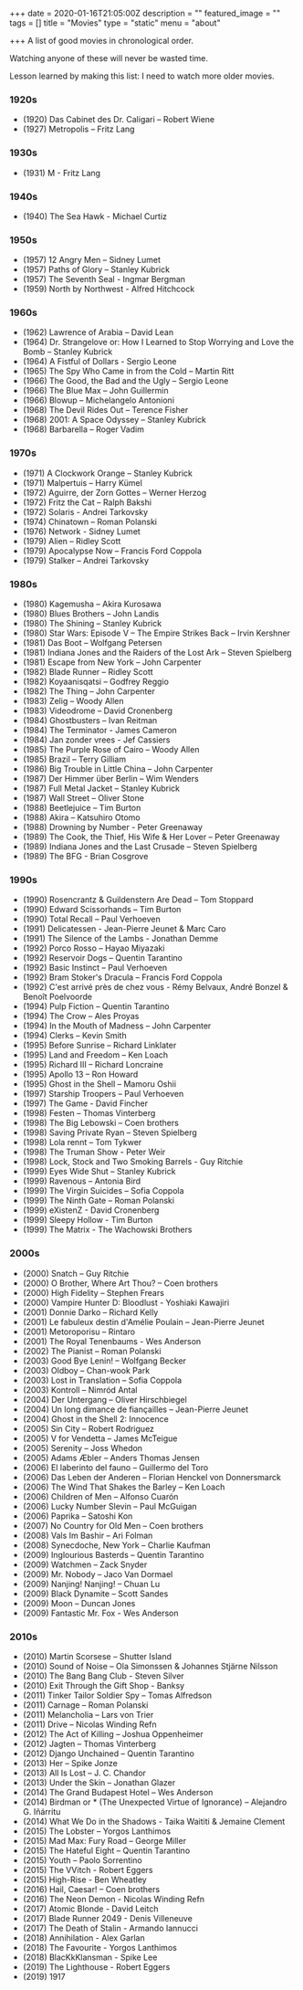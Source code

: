 +++
date = 2020-01-16T21:05:00Z
description = ""
featured_image = ""
tags = []
title = "Movies"
type = "static"
menu = "about"

+++
A list of good movies in chronological order.

Watching anyone of these will never be wasted time.

Lesson learned by making this list: I need to watch more older movies.

### 1920s
* (1920) Das Cabinet des Dr. Caligari – Robert Wiene
* (1927) Metropolis – Fritz Lang

### 1930s
* (1931) M - Fritz Lang

### 1940s
* (1940) The Sea Hawk - Michael Curtiz

### 1950s
* (1957) 12 Angry Men – Sidney Lumet
* (1957) Paths of Glory – Stanley Kubrick
* (1957) The Seventh Seal - Ingmar Bergman
* (1959) North by Northwest - Alfred Hitchcock

### 1960s
* (1962) Lawrence of Arabia – David Lean
* (1964) Dr. Strangelove or: How I Learned to Stop Worrying and Love the Bomb – Stanley Kubrick
* (1964) A Fistful of Dollars - Sergio Leone
* (1965) The Spy Who Came in from the Cold – Martin Ritt
* (1966) The Good, the Bad and the Ugly – Sergio Leone
* (1966) The Blue Max – John Guillermin
* (1966) Blowup – Michelangelo Antonioni
* (1968) The Devil Rides Out – Terence Fisher
* (1968) 2001: A Space Odyssey – Stanley Kubrick
* (1968) Barbarella – Roger Vadim

### 1970s
* (1971) A Clockwork Orange – Stanley Kubrick
* (1971) Malpertuis – Harry Kümel
* (1972) Aguirre, der Zorn Gottes – Werner Herzog
* (1972) Fritz the Cat – Ralph Bakshi
* (1972) Solaris - Andrei Tarkovsky
* (1974) Chinatown – Roman Polanski
* (1976) Network - Sidney Lumet
* (1979) Alien – Ridley Scott
* (1979) Apocalypse Now – Francis Ford Coppola
* (1979) Stalker – Andrei Tarkovsky

### 1980s
* (1980) Kagemusha – Akira Kurosawa
* (1980) Blues Brothers – John Landis
* (1980) The Shining – Stanley Kubrick
* (1980) Star Wars: Episode V – The Empire Strikes Back – Irvin Kershner
* (1981) Das Boot – Wolfgang Petersen
* (1981) Indiana Jones and the Raiders of the Lost Ark – Steven Spielberg
* (1981) Escape from New York – John Carpenter
* (1982) Blade Runner – Ridley Scott
* (1982) Koyaanisqatsi – Godfrey Reggio
* (1982) The Thing – John Carpenter
* (1983) Zelig – Woody Allen
* (1983) Videodrome – David Cronenberg
* (1984) Ghostbusters – Ivan Reitman
* (1984) The Terminator - James Cameron
* (1984) Jan zonder vrees - Jef Cassiers
* (1985) The Purple Rose of Cairo – Woody Allen
* (1985) Brazil – Terry Gilliam
* (1986) Big Trouble in Little China – John Carpenter
* (1987) Der Himmer über Berlin – Wim Wenders
* (1987) Full Metal Jacket – Stanley Kubrick
* (1987) Wall Street – Oliver Stone
* (1988) Beetlejuice – Tim Burton
* (1988) Akira – Katsuhiro Otomo
* (1988) Drowning by Number - Peter Greenaway
* (1989) The Cook, the Thief, His Wife & Her Lover – Peter Greenaway
* (1989) Indiana Jones and the Last Crusade – Steven Spielberg
* (1989) The BFG - Brian Cosgrove

### 1990s
* (1990) Rosencrantz & Guildenstern Are Dead – Tom Stoppard
* (1990) Edward Scissorhands – Tim Burton
* (1990) Total Recall – Paul Verhoeven
* (1991) Delicatessen - Jean-Pierre Jeunet & Marc Caro
* (1991) The Silence of the Lambs - Jonathan Demme
* (1992) Porco Rosso – Hayao Miyazaki
* (1992) Reservoir Dogs – Quentin Tarantino
* (1992) Basic Instinct – Paul Verhoeven
* (1992) Bram Stoker's Dracula – Francis Ford Coppola
* (1992) C'est arrivé près de chez vous - Rémy Belvaux, André Bonzel & Benoît Poelvoorde
* (1994) Pulp Fiction – Quentin Tarantino
* (1994) The Crow – Ales Proyas
* (1994) In the Mouth of Madness – John Carpenter
* (1994) Clerks – Kevin Smith
* (1995) Before Sunrise – Richard Linklater
* (1995) Land and Freedom – Ken Loach
* (1995) Richard III – Richard Loncraine
* (1995) Apollo 13 – Ron Howard
* (1995) Ghost in the Shell – Mamoru Oshii
* (1997) Starship Troopers – Paul Verhoeven
* (1997) The Game - David Fincher
* (1998) Festen –  Thomas Vinterberg
* (1998) The Big Lebowski – Coen brothers
* (1998) Saving Private Ryan – Steven Spielberg
* (1998) Lola rennt – Tom Tykwer
* (1998) The Truman Show - Peter Weir
* (1998) Lock, Stock and Two Smoking Barrels - Guy Ritchie
* (1999) Eyes Wide Shut – Stanley Kubrick
* (1999) Ravenous – Antonia Bird
* (1999) The Virgin Suicides – Sofia Coppola
* (1999) The Ninth Gate – Roman Polanski
* (1999) eXistenZ - David Cronenberg
* (1999) Sleepy Hollow - Tim Burton
* (1999) The Matrix - The Wachowski Brothers

### 2000s
* (2000) Snatch – Guy Ritchie
* (2000) O Brother, Where Art Thou? – Coen brothers
* (2000) High Fidelity – Stephen Frears
* (2000) Vampire Hunter D: Bloodlust - Yoshiaki Kawajiri
* (2001) Donnie Darko – Richard Kelly
* (2001) Le fabuleux destin d'Amélie Poulain – Jean-Pierre Jeunet
* (2001) Metoroporisu – Rintaro
* (2001) The Royal Tenenbaums - Wes Anderson
* (2002) The Pianist – Roman Polanski
* (2003) Good Bye Lenin! – Wolfgang Becker
* (2003) Oldboy – Chan-wook Park
* (2003) Lost in Translation – Sofia Coppola
* (2003) Kontroll – Nimród Antal
* (2004) Der Untergang – Oliver Hirschbiegel
* (2004) Un long dimance de fiançailles – Jean-Pierre Jeunet
* (2004) Ghost in the Shell 2: Innocence
* (2005) Sin City – Robert Rodriguez
* (2005) V for Vendetta – James McTeigue
* (2005) Serenity – Joss Whedon
* (2005) Adams Æbler – Anders Thomas Jensen
* (2006) El laberinto del fauno – Guillermo del Toro
* (2006) Das Leben der Anderen – Florian Henckel von Donnersmarck
* (2006) The Wind That Shakes the Barley – Ken Loach
* (2006) Children of Men – Alfonso Cuarón
* (2006) Lucky Number Slevin – Paul McGuigan
* (2006) Paprika – Satoshi Kon
* (2007) No Country for Old Men – Coen brothers
* (2008) Vals Im Bashir – Ari Folman
* (2008) Synecdoche, New York – Charlie Kaufman
* (2009) Inglourious Basterds – Quentin Tarantino
* (2009) Watchmen – Zack Snyder
* (2009) Mr. Nobody – Jaco Van Dormael
* (2009) Nanjing! Nanjing! – Chuan Lu
* (2009) Black Dynamite – Scott Sandes
* (2009) Moon – Duncan Jones
* (2009) Fantastic Mr. Fox - Wes Anderson

### 2010s
* (2010) Martin Scorsese – Shutter Island
* (2010) Sound of Noise – Ola Simonssen & Johannes Stjärne Nilsson
* (2010) The Bang Bang Club - Steven Silver
* (2010) Exit Through the Gift Shop - Banksy
* (2011) Tinker Tailor Soldier Spy – Tomas Alfredson
* (2011) Carnage – Roman Polanski
* (2011) Melancholia – Lars von Trier
* (2011) Drive – Nicolas Winding Refn
* (2012) The Act of Killing – Joshua Oppenheimer
* (2012) Jagten – Thomas Vinterberg
* (2012) Django Unchained – Quentin Tarantino
* (2013) Her – Spike Jonze
* (2013) All Is Lost – J. C. Chandor
* (2013) Under the Skin – Jonathan Glazer
* (2014) The Grand Budapest Hotel – Wes Anderson
* (2014) Birdman or * (The Unexpected Virtue of Ignorance) – Alejandro G. Iñárritu
* (2014) What We Do in the Shadows - Taika Waititi & Jemaine Clement
* (2015) The Lobster – Yorgos Lanthimos
* (2015) Mad Max: Fury Road – George Miller
* (2015) The Hateful Eight – Quentin Tarantino
* (2015) Youth – Paolo Sorrentino
* (2015) The VVitch - Robert Eggers
* (2015) High-Rise - Ben Wheatley
* (2016) Hail, Caesar! – Coen brothers
* (2016) The Neon Demon - Nicolas Winding Refn
* (2017) Atomic Blonde - David Leitch
* (2017) Blade Runner 2049 - Denis Villeneuve
* (2017) The Death of Stalin - Armando Iannucci
* (2018) Annihilation - Alex Garlan
* (2018) The Favourite - Yorgos Lanthimos
* (2018) BlacKkKlansman - Spike Lee
* (2019) The Lighthouse - Robert Eggers
* (2019) 1917